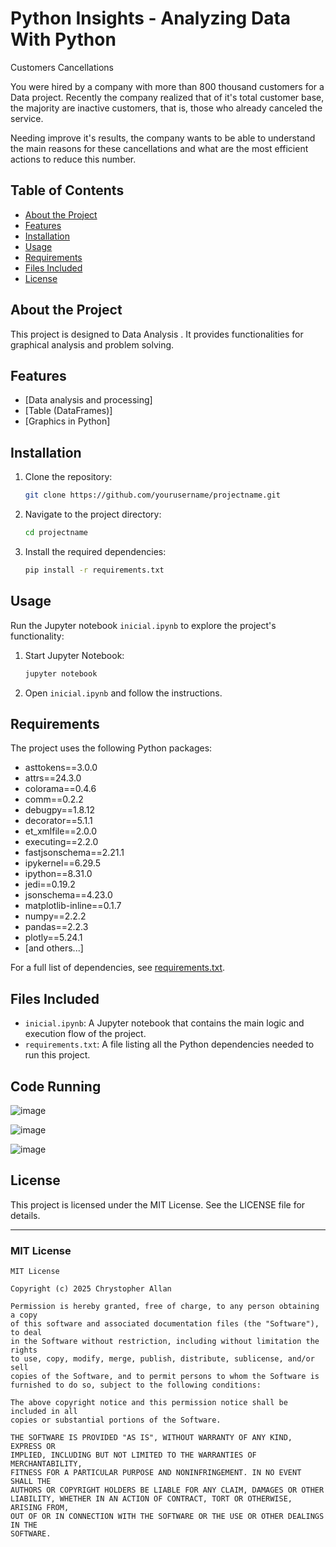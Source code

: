 # Python Insights - Analyzing Data With Python

Customers Cancellations

You were hired by a company with more than 800 thousand customers for a Data project. Recently the company realized that of it's total customer base, the majority are inactive customers, that is, those who already canceled the service.  

Needing improve it's results, the company wants to be able to understand the main reasons for these cancellations and what are the most efficient actions to reduce this number. 

## Table of Contents

- [About the Project](#about-the-project)
- [Features](#features)
- [Installation](#installation)
- [Usage](#usage)
- [Requirements](#requirements)
- [Files Included](#files-included)
- [License](#license)

## About the Project

This project is designed to Data Analysis . It provides functionalities for graphical analysis and problem solving.

## Features

- [Data analysis and processing]
- [Table (DataFrames)]
- [Graphics in Python]

## Installation

1. Clone the repository:
   ```bash
   git clone https://github.com/yourusername/projectname.git
   ```
2. Navigate to the project directory:
   ```bash
   cd projectname
   ```
3. Install the required dependencies:
   ```bash
   pip install -r requirements.txt
   ```

## Usage

Run the Jupyter notebook `inicial.ipynb` to explore the project's functionality:
1. Start Jupyter Notebook:
   ```bash
   jupyter notebook
   ```
2. Open `inicial.ipynb` and follow the instructions.

## Requirements

The project uses the following Python packages:
- asttokens==3.0.0
- attrs==24.3.0
- colorama==0.4.6
- comm==0.2.2
- debugpy==1.8.12
- decorator==5.1.1
- et_xmlfile==2.0.0
- executing==2.2.0
- fastjsonschema==2.21.1
- ipykernel==6.29.5
- ipython==8.31.0
- jedi==0.19.2
- jsonschema==4.23.0
- matplotlib-inline==0.1.7
- numpy==2.2.2
- pandas==2.2.3
- plotly==5.24.1
- [and others...]

For a full list of dependencies, see [requirements.txt](requirements.txt).

## Files Included

- `inicial.ipynb`: A Jupyter notebook that contains the main logic and execution flow of the project.
- `requirements.txt`: A file listing all the Python dependencies needed to run this project.


## Code Running
![image](https://github.com/user-attachments/assets/54636494-736e-48f3-80a3-b0b49fe8fd3a)

![image](https://github.com/user-attachments/assets/7fa23c40-90cb-41ad-bca4-240e2f600b10)

![image](https://github.com/user-attachments/assets/46e36c05-b34a-4551-b106-59b9964b91cd)


## License

This project is licensed under the MIT License. See the LICENSE file for details.

---

### MIT License

```
MIT License

Copyright (c) 2025 Chrystopher Allan

Permission is hereby granted, free of charge, to any person obtaining a copy
of this software and associated documentation files (the "Software"), to deal
in the Software without restriction, including without limitation the rights
to use, copy, modify, merge, publish, distribute, sublicense, and/or sell
copies of the Software, and to permit persons to whom the Software is
furnished to do so, subject to the following conditions:

The above copyright notice and this permission notice shall be included in all
copies or substantial portions of the Software.

THE SOFTWARE IS PROVIDED "AS IS", WITHOUT WARRANTY OF ANY KIND, EXPRESS OR
IMPLIED, INCLUDING BUT NOT LIMITED TO THE WARRANTIES OF MERCHANTABILITY,
FITNESS FOR A PARTICULAR PURPOSE AND NONINFRINGEMENT. IN NO EVENT SHALL THE
AUTHORS OR COPYRIGHT HOLDERS BE LIABLE FOR ANY CLAIM, DAMAGES OR OTHER
LIABILITY, WHETHER IN AN ACTION OF CONTRACT, TORT OR OTHERWISE, ARISING FROM,
OUT OF OR IN CONNECTION WITH THE SOFTWARE OR THE USE OR OTHER DEALINGS IN THE
SOFTWARE.
```
